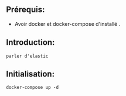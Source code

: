 

Prérequis: 
----------

* Avoir docker et docker-compose d'installé .


Introduction:
------------

```
parler d'elastic 
```


Initialisation:
------------

```shell
docker-compose up -d 
```